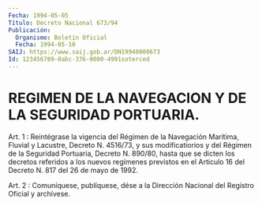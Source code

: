 ```yaml
---
Fecha: 1994-05-05
Título: Decreto Nacional 673/94
Publicación:
  Organismo: Boletín Oficial
  Fecha: 1994-05-10
SAIJ: https://www.saij.gob.ar/DN19940000673
Id: 123456789-0abc-376-0000-4991soterced
---
```

# REGIMEN DE LA NAVEGACION Y DE LA SEGURIDAD PORTUARIA.

<a id="1"></a>
Art.  1 : Reintégrase la vigencia del Régimen de la Navegación Marítima, Fluvial y Lacustre, Decreto N. 4516/73, y sus modificatiorios  y  del  Régimen de la Seguridad Portuaria, Decreto N. 890/80, hasta que se dicten  los decretos referidos a los nuevos regímenes previstos en el Artículo  16 del Decreto N. 817 del 26 de mayo de 1992.

<a id="2"></a>
Art. 2 : Comuníquese, publíquese, dése a la Dirección Nacional del Registro Oficial y archívese.
